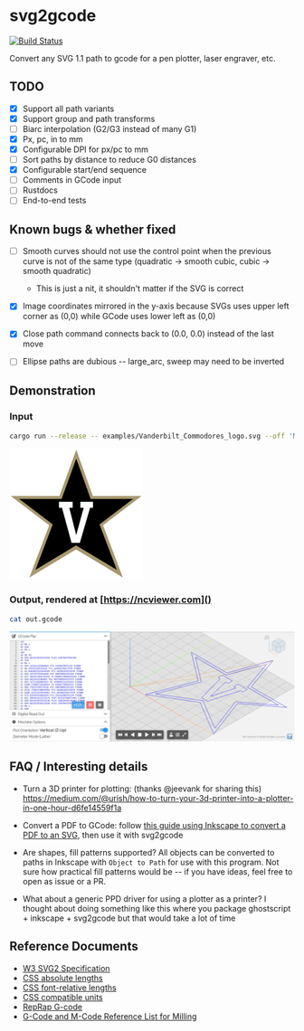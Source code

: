 # svg2gcode

[![Build Status](https://travis-ci.com/sameer/svg2gcode.svg?branch=master)](https://travis-ci.com/sameer/svg2gcode)

Convert any SVG 1.1 path to gcode for a pen plotter, laser engraver, etc.

## TODO
- [x] Support all path variants
- [x] Support group and path transforms
- [ ] Biarc interpolation (G2/G3 instead of many G1)
- [x] Px, pc, in to mm
- [x] Configurable DPI for px/pc to mm
- [ ] Sort paths by distance to reduce G0 distances
- [x] Configurable start/end sequence
- [ ] Comments in GCode input
- [ ] Rustdocs
- [ ] End-to-end tests

## Known bugs & whether fixed
- [ ] Smooth curves should not use the control point when the previous curve is not of the same type (quadratic -> smooth cubic, cubic -> smooth quadratic)
    - This is just a nit, it shouldn't matter if the SVG is correct
- [x] Image coordinates mirrored in the y-axis because SVGs uses upper left corner as (0,0) while GCode uses lower left as (0,0)
- [x] Close path command connects back to (0.0, 0.0) instead of the last move
- [ ] Ellipse paths are dubious -- large_arc, sweep may need to be inverted


## Demonstration

### Input

```bash
cargo run --release -- examples/Vanderbilt_Commodores_logo.svg --off 'M4' --on 'M5' -o out.gcode
```

![Vanderbilt Commodores Logo](examples/Vanderbilt_Commodores_logo.svg)

### Output, rendered at [https://ncviewer.com]()

```bash
cat out.gcode
```

![Vanderbilt Commodores Logo Gcode](examples/Vanderbilt_Commodores_logo_gcode.png)

## FAQ / Interesting details

* Turn a 3D printer for plotting: (thanks @jeevank for sharing this) https://medium.com/@urish/how-to-turn-your-3d-printer-into-a-plotter-in-one-hour-d6fe14559f1a

* Convert a PDF to GCode: follow [this guide using Inkscape to convert a PDF to an SVG](https://en.wikipedia.org/wiki/Wikipedia:Graphics_Lab/Resources/PDF_conversion_to_SVG#Conversion_with_Inkscape), then use it with svg2gcode

* Are shapes, fill patterns supported? All objects can be converted to paths in Inkscape with `Object to Path` for use with this program. Not sure how practical fill patterns would be -- if you have ideas, feel free to open as issue or a PR.

* What about a generic PPD driver for using a plotter as a printer? I thought about doing something like this where you package ghostscript + inkscape + svg2gcode but that would take a lot of time

## Reference Documents

* [W3 SVG2 Specification](https://www.w3.org/TR/SVG/Overview.html)
* [CSS absolute lengths](https://www.w3.org/TR/css-values/#absolute-lengths)
* [CSS font-relative lengths](https://www.w3.org/TR/css-values/#font-relative-lengths)
* [CSS compatible units](https://www.w3.org/TR/css-values/#compat)
* [RepRap G-code](https://reprap.org/wiki/G-code)
* [G-Code and M-Code Reference List for Milling](https://www.cnccookbook.com/g-code-m-code-reference-list-cnc-mills/)
